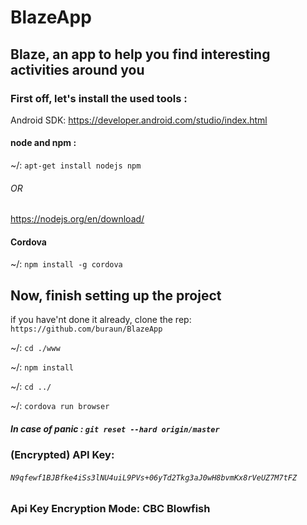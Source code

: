 # BlazeApp


## Blaze, an app to help you find interesting activities around you

### First off, let's install the used tools :

Android SDK: https://developer.android.com/studio/index.html

#### node and npm : 

~/: `apt-get install nodejs npm`

###### OR

https://nodejs.org/en/download/

#### Cordova

~/: `npm install -g cordova`

## Now, finish setting up the project

if you have'nt done it already, clone the rep: `https://github.com/buraun/BlazeApp`

~/: `cd ./www`

~/: `npm install`

~/: `cd ../`

~/: `cordova run browser`

##### In case of panic : `git reset --hard origin/master`

### (Encrypted) API Key:

###### `N9qfewf1BJBfke4iSs3lNU4uiL9PVs+06yTd2Tkg3aJ0wH8bvmKx8rVeUZ7M7tFZ`

### Api Key Encryption Mode: CBC Blowfish
